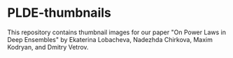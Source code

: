# PLDE-thumbnails
This repository contains thumbnail images for our paper "On Power Laws in Deep Ensembles" by Ekaterina Lobacheva, Nadezhda Chirkova, Maxim Kodryan, and Dmitry Vetrov.
